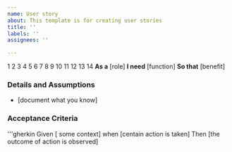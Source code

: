 ```yaml
---
name: User story
about: This template is for creating user stories
title: ''
labels: ''
assignees: ''

---
```


1
2
3
4
5
6
7
8
9
10
11
12
13
14
**As a** [role]
**I need** [function]
**So that** [benefit]
### Details and Assumptions
* [document what you know]
### Acceptance Criteria
'''gherkin
Given [ some context]
when [centain action is taken]
Then [the outcome of action is observed]
